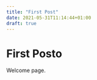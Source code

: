 ```yaml
---
title: "First Post"
date: 2021-05-31T11:14:44+01:00
draft: true
---
```


# First Posto

Welcome page.